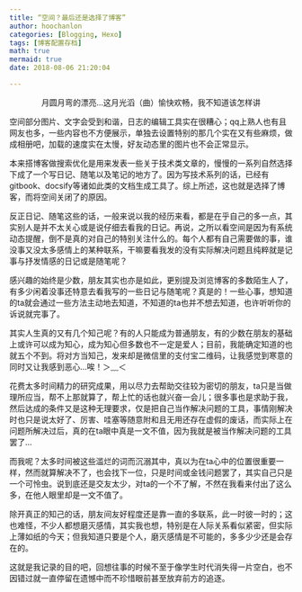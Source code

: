 ```yaml
---
title: “空间？最后还是选择了博客”
author: hoochanlon
categories: [Blogging, Hexo]
tags: [博客配置存档]
math: true
mermaid: true
date: 2018-08-06 21:20:04

---
```


<center>月圆月弯的漂亮...这月光滔（曲）愉快欢畅，我不知道该怎样讲</center>

<!-- more -->

空间部分图片、文字会受到和谐，日志的编辑工具实在很糟心；qq上熟人也有且网友也多，一些内容也不方便展示，单独去设置特别的那几个实在又有些麻烦，做成相册吧，加载的速度实在太慢，好友动态里的图片也不会正常显示。

本来搭博客做搜索优化是用来发表一些关于技术类文章的，慢慢的一系列自然选择下成了一个写日记、随笔以及笔记的地方了。因为写技术系列的话，已经有gitbook、docsify等诸如此类的文档生成工具了。综上所述，这也就是选择了博客，而将空间关闭了的原因。

反正日记、随笔这些的话，一般来说以我的经历来看，都是在乎自己的多一点，其实别人是并不太关心或是说仔细去看我的日记。再说，之所以看空间是因为有系统动态提醒，倒不是真的对自己的特别关注什么的。每个人都有自己需要做的事，谁没事又没太多感情上的某种联系，干嘛要看我发的没有实际解决问题且纯粹就是记事与抒发情感的日记或是随笔呢？

感兴趣的始终是少数，朋友其实也亦是如此，更别提及浏览博客的多数陌生人了，有多少闲着没事还特意去看我写的一些日记与随笔呢？真是的！一些心事，想知道的ta就会通过一些方法主动地去知道，不知道的ta也并不想去知道，也许听听你的诉说就完事了。

其实人生真的又有几个知己呢？有的人只能成为普通朋友，有的少数在朋友的基础上或许可以成为知心，成为知心但多数也不一定是爱人；目前，我能确定知道的也就五个不到。将对方当知己，发来却是微信里的支付宝二维码，让我感觉到寒意的同时又让我感到恶心...唉！＞﹏＜

花费太多时间精力的研究成果，用以尽力去帮助交往较为密切的朋友，ta只是当做理所应当，帮不上那就算了，帮上忙的话也就兴奋一会儿；很多事也是求助于我，然后达成的条件又是这种无理要求，仅是把自己当作解决问题的工具，事情刚解决时也只是说太好了、厉害、哇塞等随意附和且无用还存在虚假的废话，而实际上在问题所解决过后，真的在ta眼中真是一文不值，因为我就是被当作解决问题的工具罢了...

而我呢？太多时间被这些滥烂的词而沉溺其中，真以为在ta心中的位置很重要一样，然而就算解决不了，也会找下一位，只是时间或金钱问题罢了，其实自己只是一个可怜虫。说到底还是交友太少，对ta的一个不了解，不然在我看来付出了这么多，在他人眼里却是一文不值了。

除开真正的知己的话，朋友间友好程度还是靠一直的多联系，此一时彼一时的；这也难怪，不少人都想磨灭感情，其实我也想，特别是在人际关系看似紧密，但实际上薄如纸的今天；但我知道只要是个人，磨灭感情是不可能的，多多少少还是会存在的。

这就是我记录的目的吧，回想往事的时候不至于像学生时代消失得一片空白，也不因错过就一直停留在遗憾中而不珍惜眼前甚至放弃前方的追逐。